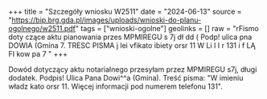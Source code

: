 +++
title = "Szczegóły wniosku W2511"
date = "2024-06-13"
source = "https://bip.brg.gda.pl/images/uploads/wnioski-do-planu-ogolnego/w2511.pdf"
tags = ["wnioski-ogolne"]
geolinks = []
raw = "rFismo doty czące aktu pianowania przes MPMIREGU s 7j dł dd ( Podp! ulica pna DOWIA (Gmina 7. TRESC PISMA  j lei vfikato ibiety orsr 11 W Li I I r   131 i f LĄ FI kow pa 7 "
+++

Dowód dotyczący aktu notarialnego przesyłam przez MPMIREGU s7j, długi dodatek. Podpis! Ulica Pana Dowi^^a (Gmina). Treść pisma: "W imieniu władz kato orsr 11. Więcej informacji pod numerem telefonu 131".


